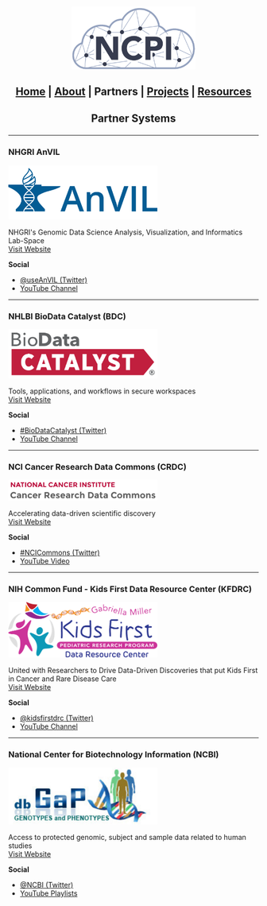 <p align="center"><img src="https://github.com/NCPITest/.github/blob/main/profile/ncpi-logo-close-crop.png" width="250" alt="NCPI Logo"/></p>

<div align="center">
  <h2>
    <a href="https://github.com/NCPITest">Home</a> |
    <a href="https://github.com/NCPITest/About/blob/main/README.md">About</a> |
    <a> Partners</a> |
    <a href="https://github.com/NCPITest/Projects/blob/main/README.md">Projects</a> |
    <a href="https://github.com/NCPITest/Resources/blob/main/README.md">Resources</a>
  </h2>
</div>

## <p align="center">  Partner Systems  </p>


---

### NHGRI AnVIL
<img
  src="logos/logo-anvil.png"
  alt="NHGRI AnViL Logo"
  width="300"
/>

NHGRI's Genomic Data Science Analysis, Visualization, and Informatics Lab-Space  
[Visit Website](https://anvilproject.org)

**Social**  
- [@useAnVIL (Twitter)](https://twitter.com/useAnVIL)  
- [YouTube Channel](https://www.youtube.com/channel/UCBbHCj7kUogAMFyBAzzzfUw)

---

### NHLBI BioData Catalyst (BDC)

<img
  src="logos/bdc.png"
  alt="NHLBI BioData Catalyst Logo"
  width="300"
/>

Tools, applications, and workflows in secure workspaces  
[Visit Website](https://biodatacatalyst.nhlbi.nih.gov)

**Social**  
- [#BioDataCatalyst (Twitter)](https://twitter.com/hashtag/BioDataCatalyst)  
- [YouTube Channel](https://www.youtube.com/channel/UCGkmY5oNK8uFZzT8vV_9KgQ)

---

### NCI Cancer Research Data Commons (CRDC)

<img
  src="logos/nci-crdc.png"
  alt="NCI Cancer Research Data Commons Logo"
  width="300"
/>


Accelerating data-driven scientific discovery  
[Visit Website](https://datacommons.cancer.gov/)

**Social**  
- [#NCICommons (Twitter)](https://twitter.com/hashtag/NCICommons)  
- [YouTube Video](https://www.youtube.com/embed/tk1nEX2gnqk)

---

### NIH Common Fund - Kids First Data Resource Center (KFDRC)
<img
  src="logos/logo-kidsfirst.png"
  alt="NIH Kid's First Data Resource Center Logo"
  width="300"
/>

United with Researchers to Drive Data-Driven Discoveries that put Kids First in Cancer and Rare Disease Care  
[Visit Website](https://kidsfirstdrc.org)

**Social**  
- [@kidsfirstdrc (Twitter)](https://twitter.com/kidsfirstdrc)  
- [YouTube Channel](https://www.youtube.com/channel/UCK9sPu0j4_ci4m3nNFa6gVw/featured)

---

### National Center for Biotechnology Information (NCBI)

<img
  src="logos/logo-dbgap.jpg"
  alt="NCBI dbGaP Logo"
  width="300"
/>

Access to protected genomic, subject and sample data related to human studies  
[Visit Website](https://www.ncbi.nlm.nih.gov/)

**Social**  
- [@NCBI (Twitter)](https://twitter.com/NCBI)  
- [YouTube Playlists](https://www.youtube.com/user/NLMNIH/playlists)

